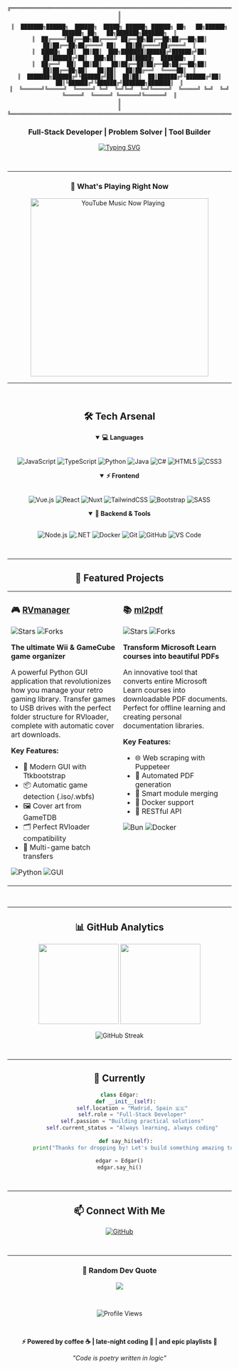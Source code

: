 <div align="center">

<!-- Header con ASCII Art -->
```
╔════════════════════════════════════════════════════════════════════════════════════════════════════════╗
║                                                                                                        ║
║  ███████╗██████╗  ██████╗  █████╗ ██████╗ ██████╗ ██╗   ██╗██████╗  ██████╗ ██╗   ██╗███████╗███████╗  ║
║  ██╔════╝██╔══██╗██╔════╝ ██╔══██╗██╔══██╗██╔══██╗██║   ██║██╔══██╗██╔════╝ ██║   ██║██╔════╝██╔════╝  ║
║  █████╗  ██║  ██║██║  ███╗███████║██████╔╝██████╔╝██║   ██║██████╔╝██║  ███╗██║   ██║█████╗  ███████╗  ║
║  ██╔══╝  ██║  ██║██║   ██║██╔══██║██╔══██╗██╔══██╗██║   ██║██╔══██╗██║   ██║██║   ██║██╔══╝  ╚════██║  ║
║  ███████╗██████╔╝╚██████╔╝██║  ██║██║  ██║██████╔╝╚██████╔╝██║  ██║╚██████╔╝╚██████╔╝███████╗███████║  ║
║  ╚══════╝╚═════╝  ╚═════╝ ╚═╝  ╚═╝╚═╝  ╚═╝╚═════╝  ╚═════╝ ╚═╝  ╚═╝ ╚═════╝  ╚═════╝ ╚══════╝╚══════╝  ║
║                                                                                                        ║
╚════════════════════════════════════════════════════════════════════════════════════════════════════════╝
```

### Full-Stack Developer | Problem Solver | Tool Builder

[![Typing SVG](https://readme-typing-svg.herokuapp.com?font=Fira+Code&pause=1000&color=2E9EF7&center=true&vCenter=true&width=435&lines=Building+tools+that+matter;Python+%7C+JavaScript+%7C+TypeScript;Vue+%7C+React+%7C+Node.js;Always+learning%2C+always+coding)](https://git.io/typing-svg)

<br>

---

### 🎵 What's Playing Right Now

<img src="https://youtubemusiclivesvg.azurewebsites.net/api/svg" alt="YouTube Music Now Playing" width="400"/>

---

<br>

## 🛠️ Tech Arsenal

<details open>
<summary><b>💻 Languages</b></summary>
<br>

![JavaScript](https://img.shields.io/badge/JavaScript-F7DF1E?style=for-the-badge&logo=javascript&logoColor=black)
![TypeScript](https://img.shields.io/badge/TypeScript-007ACC?style=for-the-badge&logo=typescript&logoColor=white)
![Python](https://img.shields.io/badge/Python-3776AB?style=for-the-badge&logo=python&logoColor=white)
![Java](https://img.shields.io/badge/Java-ED8B00?style=for-the-badge&logo=openjdk&logoColor=white)
![C#](https://img.shields.io/badge/C%23-239120?style=for-the-badge&logo=c-sharp&logoColor=white)
![HTML5](https://img.shields.io/badge/HTML5-E34F26?style=for-the-badge&logo=html5&logoColor=white)
![CSS3](https://img.shields.io/badge/CSS3-1572B6?style=for-the-badge&logo=css3&logoColor=white)

</details>

<details open>
<summary><b>⚡ Frontend</b></summary>
<br>

![Vue.js](https://img.shields.io/badge/Vue.js-35495E?style=for-the-badge&logo=vue.js&logoColor=4FC08D)
![React](https://img.shields.io/badge/React-20232A?style=for-the-badge&logo=react&logoColor=61DAFB)
![Nuxt](https://img.shields.io/badge/Nuxt-00DC82?style=for-the-badge&logo=nuxt.js&logoColor=white)
![TailwindCSS](https://img.shields.io/badge/Tailwind_CSS-38B2AC?style=for-the-badge&logo=tailwind-css&logoColor=white)
![Bootstrap](https://img.shields.io/badge/Bootstrap-563D7C?style=for-the-badge&logo=bootstrap&logoColor=white)
![SASS](https://img.shields.io/badge/SASS-hotpink.svg?style=for-the-badge&logo=SASS&logoColor=white)

</details>

<details open>
<summary><b>🔧 Backend & Tools</b></summary>
<br>

![Node.js](https://img.shields.io/badge/Node.js-43853D?style=for-the-badge&logo=node.js&logoColor=white)
![.NET](https://img.shields.io/badge/.NET-5C2D91?style=for-the-badge&logo=.net&logoColor=white)
![Docker](https://img.shields.io/badge/Docker-2496ED?style=for-the-badge&logo=docker&logoColor=white)
![Git](https://img.shields.io/badge/Git-F05032?style=for-the-badge&logo=git&logoColor=white)
![GitHub](https://img.shields.io/badge/GitHub-100000?style=for-the-badge&logo=github&logoColor=white)
![VS Code](https://img.shields.io/badge/VS_Code-007ACC?style=for-the-badge&logo=visual-studio-code&logoColor=white)

</details>

<br>

---

## 🚀 Featured Projects

<table>
<tr>
<td width="50%" valign="top">

### 🎮 [RVmanager](https://github.com/edgarburgues/RVmanager)

<img src="https://img.shields.io/github/stars/edgarburgues/RVmanager?style=social" alt="Stars"/> <img src="https://img.shields.io/github/forks/edgarburgues/RVmanager?style=social" alt="Forks"/>

**The ultimate Wii & GameCube game organizer**

A powerful Python GUI application that revolutionizes how you manage your retro gaming library. Transfer games to USB drives with the perfect folder structure for RVloader, complete with automatic cover art downloads.

**Key Features:**
- 🎨 Modern GUI with Ttkbootstrap
- 📦 Automatic game detection (.iso/.wbfs)
- 🖼️ Cover art from GameTDB
- 🗂️ Perfect RVloader compatibility
- 🔄 Multi-game batch transfers

![Python](https://img.shields.io/badge/Python-3776AB?style=flat-square&logo=python&logoColor=white)
![GUI](https://img.shields.io/badge/GUI-Tkinter-blue?style=flat-square)

</td>
<td width="50%" valign="top">

### 📚 [ml2pdf](https://github.com/edgarburgues/ml2pdf)

<img src="https://img.shields.io/github/stars/edgarburgues/ml2pdf?style=social" alt="Stars"/> <img src="https://img.shields.io/github/forks/edgarburgues/ml2pdf?style=social" alt="Forks"/>

**Transform Microsoft Learn courses into beautiful PDFs**

An innovative tool that converts entire Microsoft Learn courses into downloadable PDF documents. Perfect for offline learning and creating personal documentation libraries.

**Key Features:**
- 🌐 Web scraping with Puppeteer
- 📄 Automated PDF generation
- 🔀 Smart module merging
- 🐳 Docker support
- 🚀 RESTful API

![Bun](https://img.shields.io/badge/Bun-000000?style=flat-square&logo=bun&logoColor=white)
![Docker](https://img.shields.io/badge/Docker-2496ED?style=flat-square&logo=docker&logoColor=white)

</td>
</tr>
</table>

<br>

---

## 📊 GitHub Analytics

<p align="center">
  <img height="180em" src="https://github-readme-stats.vercel.app/api?username=edgarburgues&show_icons=true&theme=tokyonight&include_all_commits=true&count_private=true"/>
  <img height="180em" src="https://github-readme-stats.vercel.app/api/top-langs/?username=edgarburgues&layout=compact&langs_count=8&theme=tokyonight"/>
</p>

<p align="center">
  <img src="https://github-readme-streak-stats.herokuapp.com/?user=edgarburgues&theme=tokyonight" alt="GitHub Streak"/>
</p>

<br>

---

## 🎯 Currently

```python
class Edgar:
    def __init__(self):
        self.location = "Madrid, Spain 🇪🇸"
        self.role = "Full-Stack Developer"
        self.passion = "Building practical solutions"
        self.current_status = "Always learning, always coding"
        
    def say_hi(self):
        print("Thanks for dropping by! Let's build something amazing together 🚀")

edgar = Edgar()
edgar.say_hi()
```

<br>

---

## 📫 Connect With Me

<p align="center">
  <a href="https://github.com/edgarburgues">
    <img src="https://img.shields.io/badge/GitHub-100000?style=for-the-badge&logo=github&logoColor=white" alt="GitHub"/>
  </a>
</p>

<br>

---

<div align="center">
  
### 💭 Random Dev Quote
  
![](https://quotes-github-readme.vercel.app/api?type=horizontal&theme=tokyonight)

<br>

![Profile Views](https://komarev.com/ghpvc/?username=edgarburgues&color=blueviolet&style=flat-square&label=Profile+Views)

<br>

**⚡ Powered by coffee ☕ | late-night coding 🌙 | and epic playlists 🎵**

*"Code is poetry written in logic"*

</div>

